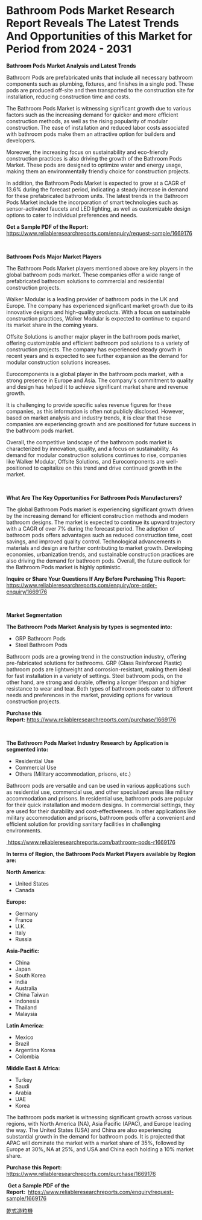 <p><h1>Bathroom Pods Market Research Report Reveals The Latest Trends And Opportunities of this Market for Period from 2024 - 2031</h1></p><p><strong>Bathroom Pods Market Analysis and Latest Trends</strong></p>
<p><p>Bathroom Pods are prefabricated units that include all necessary bathroom components such as plumbing, fixtures, and finishes in a single pod. These pods are produced off-site and then transported to the construction site for installation, reducing construction time and costs.</p><p>The Bathroom Pods Market is witnessing significant growth due to various factors such as the increasing demand for quicker and more efficient construction methods, as well as the rising popularity of modular construction. The ease of installation and reduced labor costs associated with bathroom pods make them an attractive option for builders and developers.</p><p>Moreover, the increasing focus on sustainability and eco-friendly construction practices is also driving the growth of the Bathroom Pods Market. These pods are designed to optimize water and energy usage, making them an environmentally friendly choice for construction projects.</p><p>In addition, the Bathroom Pods Market is expected to grow at a CAGR of 13.6% during the forecast period, indicating a steady increase in demand for these prefabricated bathroom units. The latest trends in the Bathroom Pods Market include the incorporation of smart technologies such as sensor-activated faucets and LED lighting, as well as customizable design options to cater to individual preferences and needs.</p></p>
<p><strong>Get a Sample PDF of the Report:&nbsp;</strong> <a href="https://www.reliableresearchreports.com/enquiry/request-sample/1669176">https://www.reliableresearchreports.com/enquiry/request-sample/1669176</a></p>
<p>&nbsp;</p>
<p><strong>Bathroom Pods Major Market Players</strong></p>
<p><p>The Bathroom Pods Market players mentioned above are key players in the global bathroom pods market. These companies offer a wide range of prefabricated bathroom solutions to commercial and residential construction projects.</p><p>Walker Modular is a leading provider of bathroom pods in the UK and Europe. The company has experienced significant market growth due to its innovative designs and high-quality products. With a focus on sustainable construction practices, Walker Modular is expected to continue to expand its market share in the coming years.</p><p>Offsite Solutions is another major player in the bathroom pods market, offering customizable and efficient bathroom pod solutions to a variety of construction projects. The company has experienced steady growth in recent years and is expected to see further expansion as the demand for modular construction solutions increases.</p><p>Eurocomponents is a global player in the bathroom pods market, with a strong presence in Europe and Asia. The company's commitment to quality and design has helped it to achieve significant market share and revenue growth.</p><p>It is challenging to provide specific sales revenue figures for these companies, as this information is often not publicly disclosed. However, based on market analysis and industry trends, it is clear that these companies are experiencing growth and are positioned for future success in the bathroom pods market.</p><p>Overall, the competitive landscape of the bathroom pods market is characterized by innovation, quality, and a focus on sustainability. As demand for modular construction solutions continues to rise, companies like Walker Modular, Offsite Solutions, and Eurocomponents are well-positioned to capitalize on this trend and drive continued growth in the market.</p></p>
<p>&nbsp;</p>
<p><strong>What Are The Key Opportunities For Bathroom Pods Manufacturers?</strong></p>
<p><p>The global Bathroom Pods market is experiencing significant growth driven by the increasing demand for efficient construction methods and modern bathroom designs. The market is expected to continue its upward trajectory with a CAGR of over 7% during the forecast period. The adoption of bathroom pods offers advantages such as reduced construction time, cost savings, and improved quality control. Technological advancements in materials and design are further contributing to market growth. Developing economies, urbanization trends, and sustainable construction practices are also driving the demand for bathroom pods. Overall, the future outlook for the Bathroom Pods market is highly optimistic.</p></p>
<p><strong>Inquire or Share Your Questions If Any Before Purchasing This Report:</strong> <a href="https://www.reliableresearchreports.com/enquiry/pre-order-enquiry/1669176">https://www.reliableresearchreports.com/enquiry/pre-order-enquiry/1669176</a></p>
<p>&nbsp;</p>
<p><strong>Market Segmentation</strong></p>
<p><strong>The Bathroom Pods Market Analysis by types is segmented into:</strong></p>
<p><ul><li>GRP Bathroom Pods</li><li>Steel Bathroom Pods</li></ul></p>
<p><p>Bathroom pods are a growing trend in the construction industry, offering pre-fabricated solutions for bathrooms. GRP (Glass Reinforced Plastic) bathroom pods are lightweight and corrosion-resistant, making them ideal for fast installation in a variety of settings. Steel bathroom pods, on the other hand, are strong and durable, offering a longer lifespan and higher resistance to wear and tear. Both types of bathroom pods cater to different needs and preferences in the market, providing options for various construction projects.</p></p>
<p><strong>Purchase this Report:&nbsp;</strong><a href="https://www.reliableresearchreports.com/purchase/1669176">https://www.reliableresearchreports.com/purchase/1669176</a></p>
<p>&nbsp;</p>
<p><strong>The Bathroom Pods Market Industry Research by Application is segmented into:</strong></p>
<p><ul><li>Residential Use</li><li>Commercial Use</li><li>Others (Military accommodation, prisons, etc.)</li></ul></p>
<p><p>Bathroom pods are versatile and can be used in various applications such as residential use, commercial use, and other specialized areas like military accommodation and prisons. In residential use, bathroom pods are popular for their quick installation and modern designs. In commercial settings, they are used for their durability and cost-effectiveness. In other applications like military accommodation and prisons, bathroom pods offer a convenient and efficient solution for providing sanitary facilities in challenging environments.</p></p>
<p><a href="https://www.reliableresearchreports.com/bathroom-pods-r1669176">&nbsp;https://www.reliableresearchreports.com/bathroom-pods-r1669176</a></p>
<p><strong>In terms of Region, the Bathroom Pods Market Players available by Region are:</strong></p>
<p>
    <p> <strong> North America: </strong>
        <ul>
            <li>United States</li>
            <li>Canada</li>
        </ul>
        </p> 
    <p> <strong> Europe: </strong>
        <ul>
            <li>Germany</li>
            <li>France</li>
            <li>U.K.</li>
            <li>Italy</li>
            <li>Russia</li>
        </ul>
        </p> 
    <p> <strong> Asia-Pacific: </strong>
        <ul>
            <li>China</li>
            <li>Japan</li>
            <li>South Korea</li>
            <li>India</li>
            <li>Australia</li>
            <li>China Taiwan</li>
            <li>Indonesia</li>
            <li>Thailand</li>
            <li>Malaysia</li>
        </ul>
        </p> 
    <p> <strong> Latin America: </strong>
        <ul>
            <li>Mexico</li>
            <li>Brazil</li>
            <li>Argentina Korea</li>
            <li>Colombia</li>
        </ul>
        </p> 
    <p> <strong> Middle East & Africa: </strong>
        <ul>
            <li>Turkey</li>
            <li>Saudi</li>
            <li>Arabia</li>
            <li>UAE</li>
            <li>Korea</li>
        </ul>
    </p>
    </p>
<p><p>The bathroom pods market is witnessing significant growth across various regions, with North America (NA), Asia Pacific (APAC), and Europe leading the way. The United States (USA) and China are also experiencing substantial growth in the demand for bathroom pods. It is projected that APAC will dominate the market with a market share of 35%, followed by Europe at 30%, NA at 25%, and USA and China each holding a 10% market share.</p></p>
<p><strong>Purchase this Report: </strong><a href="https://www.reliableresearchreports.com/purchase/1669176">https://www.reliableresearchreports.com/purchase/1669176</a></p>
<p>&nbsp;<strong>Get a Sample PDF of the Report:&nbsp;&nbsp;</strong><a href="https://www.reliableresearchreports.com/enquiry/request-sample/1669176">https://www.reliableresearchreports.com/enquiry/request-sample/1669176</a></p>
<p><strong></strong></p>
<p><p><a href="https://github.com/EthanMorar2011/Market-Research-Report-List-2/blob/main/4984256154292.md">乾式造粒機</a></p></p>